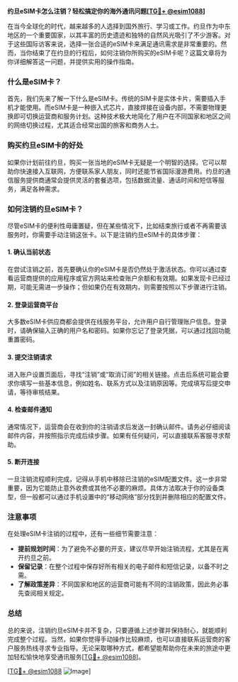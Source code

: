**约旦eSIM卡怎么注销？轻松搞定你的海外通讯问题[[TG💪+ @esim1088](https://t.me/s/esim1088)]**

在当今全球化的时代，越来越多的人选择到国外旅行、学习或工作。约旦作为中东地区的一个重要国家，以其丰富的历史遗迹和独特的自然风光吸引了不少游客。对于这些国际访客来说，选择一张合适的eSIM卡来满足通讯需求是非常重要的。然而，当你结束了在约旦的行程后，如何注销你所购买的eSIM卡呢？这篇文章将为你详细解答这一问题，并提供实用的操作指南。

### 什么是eSIM卡？

首先，我们先来了解一下什么是eSIM卡。传统的SIM卡是实体卡片，需要插入手机才能使用。而eSIM卡是一种嵌入式芯片，直接焊接在设备内部，不需要物理更换即可切换运营商和服务计划。这种技术极大地简化了用户在不同国家和地区之间的网络切换过程，尤其适合经常出国的旅客和商务人士。

### 购买约旦eSIM卡的好处

如果你计划前往约旦，购买一张当地的eSIM卡无疑是一个明智的选择。它可以帮助你快速接入互联网，方便联系家人朋友，同时还能节省国际漫游费用。约旦的通信服务提供商通常会提供灵活的套餐选项，包括数据流量、通话时间和短信等服务，满足各种需求。

### 如何注销约旦eSIM卡？

尽管eSIM卡的便利性毋庸置疑，但在某些情况下，比如结束旅行或者不再需要该服务时，你需要手动注销这张卡。以下是注销约旦eSIM卡的具体步骤：

#### 1. 确认当前状态

在尝试注销之前，首先要确认你的eSIM卡是否仍然处于激活状态。你可以通过查看运营商提供的应用程序或官方网站来检查账户余额和有效期。如果发现卡已经过期，可能无需进一步操作；但如果仍在有效期内，则需要按照以下步骤进行注销。

#### 2. 登录运营商平台

大多数eSIM卡供应商都会提供在线服务平台，允许用户自行管理账户信息。登录时，请确保输入正确的用户名和密码。如果你忘记了登录凭据，可以通过找回功能重置密码。

#### 3. 提交注销请求

进入账户设置页面后，寻找“注销”或“取消订阅”的相关链接。点击后系统可能会要求你填写一些基本信息，例如姓名、联系方式以及注销原因等。完成填写后提交申请，等待审核结果。

#### 4. 检查邮件通知

通常情况下，运营商会在收到你的注销请求后发送一封确认邮件。请务必仔细阅读邮件内容，并按照指示完成后续步骤。如果有任何疑问，可以直接联系客服寻求帮助。

#### 5. 断开连接

一旦注销流程顺利完成，记得从手机中移除已注销的eSIM配置文件。这一步非常重要，因为它能防止意外收费或其他不必要的麻烦。具体方法取决于你的设备类型，但一般都可以通过手机设置中的“移动网络”部分找到并删除相应的配置文件。

### 注意事项

在处理eSIM卡注销的过程中，还有一些细节需要注意：

- **提前规划时间**：为了避免不必要的开支，建议尽早开始注销流程，尤其是在离开约旦之前。
- **保留记录**：在整个过程中保存好所有相关的电子邮件和短信记录，以备不时之需。
- **了解政策差异**：不同国家和地区的运营商可能有不同的注销政策，因此务必事先查阅相关规定。

### 总结

总的来说，注销约旦eSIM卡并不复杂，只要遵循上述步骤并保持耐心，就能顺利完成整个过程。当然，如果你觉得手动操作比较麻烦，也可以直接联系运营商的客户服务热线寻求专业指导。无论采取哪种方式，都希望能帮助你在未来的旅途中更加轻松愉快地享受通讯服务[[TG💪+ @esim1088](https://t.me/s/esim1088)]。

[[TG💪+ @esim1088](https://t.me/s/esim1088) ![Image](https://i.postimg.cc/4NQfJmqS/Snipaste-2025-05-13-00-14-12.png)]